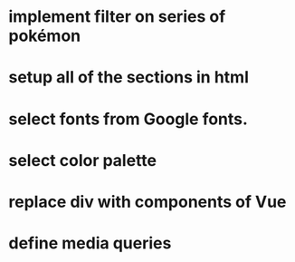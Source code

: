 # implement filter on series of pokémon
# setup all of the sections in html
# select fonts from Google fonts.
# select color palette
# replace div with components of Vue
# define media queries
